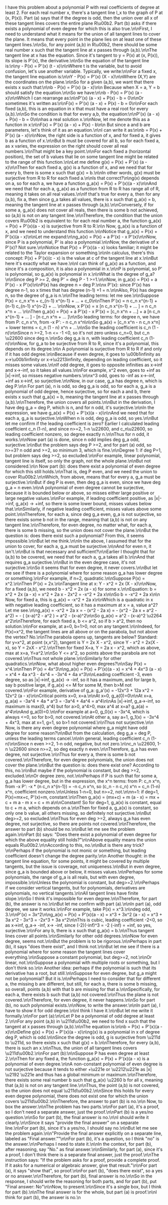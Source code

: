 <think>I have this problem about a polynomial P with real coefficients of degree at least 2. For each real number x, there's a tangent line l_x to the graph of P at (x, P(x)). Part (a) says that if the degree is odd, then the union over all x of these tangent lines covers the entire plane R\u00b2. 
Part (b) asks if there exists a polynomial of even degree for which this is also true.\n\nFirst, I need to understand what it means for the union of all tangent lines to cover the plane. It means that every point in the plane lies on at least one of these tangent lines.\n\nSo, for any point (a,b) in R\u00b2, there should be some real number x such that the tangent line at x passes through (a,b).\n\nThe tangent line at x has the equation. Since it's tangent to y = P(x) at (x, P(x)), its slope is P'(x), the derivative.\n\nSo the equation of the tangent line is:\n\ny - P(x) = P'(x) (t - x)\n\nWhere t is the variable, but to avoid confusion, let's use another variable. Typically, we write:\n\nFor a fixed x, the tangent line equation is:\n\nY - P(x) = P'(x) (X - x)\n\nWhere (X,Y) are the coordinates on the plane.\n\nSo for a given (a,b), we want that there exists x such that:\n\nb - P(x) = P'(x) (a - x)\n\n
Because when X = a, Y = b should satisfy the equation.\n\nSo we have:\n\nb - P(x) = P'(x) (a - x)\n\nWhich I can rearrange as:\n\nP'(x) (a - x) + P(x) - b = 0\n\nOr sometimes it's written as:\n\nF(x) = P'(x) (a - x) + P(x) - b = 0\n\nFor each fixed (a,b), this is an equation in x that must have a real root for every (a,b).\n\nSo the condition is that for every a,b, the equation:\n\nP'(x) (a - x) + P(x) - b = 0\n\nhas a real solution x.\n\nNow, let me denote this as a function in x:\n\nF(x) = P'(x) (a - x) + P(x) - b\n\n
But since a and b are parameters, let's think of it as an equation.\n\nI can write it as:\n\nb = P(x) + P'(x) (a - x)\n\nNow, the right side is a function of x, and for fixed a, it gives b as a function of x.\n\nBut b must be covered for all b, so for each fixed a, as x varies, the expression on the right should cover all real numbers.\n\nThat might be a key point.\n\nFor each fixed a (horizontal position), the set of b values that lie on some tangent line might be related to the range of this function.\n\nLet me define g(x) = P(x) + P'(x) (a - x)\n\nThen for each fixed a, g(x) is a function of x, and we need that for every b, there is some x such that g(x) = b.\n\nIn other words, g(x) must be surjective from R to R for each fixed a.\n\nIs that correct?\n\ng(x) depends on a, so for each a, we have a function g_a(x) = P(x) + P'(x)(a - x)\n\nAnd we need that for each a, g_a(x) as a function from R to R has range all of R, meaning it takes on all real values.\n\nIf that's true for every a, then for any (a,b), fix a, then since g_a takes all values, there is x such that g_a(x) = b, meaning the tangent line at x passes through (a,b).\n\nConversely, if for some a, g_a(x) does not cover all reals, then there is some b not achieved, so (a,b) is not on any tangent line.\n\nTherefore, the condition that the union covers R\u00b2 is equivalent to: for each real number a, the function g_a(x) = P(x) + P'(x)(a - x) is surjective from R to R.\n\n
Now, g_a(x) is a function of x, and we need to understand this function.\n\nNotice that g_a(x) = P(x) + P'(x)(a - x)\n\nLet me expand:\n\ng_a(x) = P(x) + a P'(x) - x P'(x)\n\nNow, since P is a polynomial, P' is also a polynomial.\n\nNow, the derivative of x P'(x)? Not sure.\n\nNotice that P(x) + P'(x)(a - x) looks familiar; it might be related to the Taylor expansion or something.\n\nIn calculus, there's this concept: P(x) + P'(x)(c - x) is the value at c of the tangent line at x.\n\nBut here it's exactly what we have.\n\nI can think of g_a(x) as a function, and since it's a composition, it is also a polynomial in x.\n\nP is polynomial, so P' is polynomial, so g_a(x) is polynomial in x.\n\nWhat is the degree of g_a?\n\nSince deg P >= 2, deg P' = deg P - 1 >=1.\n\nNow, in g_a(x) = P(x) + a P'(x) - x P'(x)\n\nP(x) has degree n = deg P.\n\nx P'(x): since P'(x) has degree n-1, so x times that has degree (n-1) +1 = n.\n\nAlso, P(x) has degree n, so the degree of g_a is n.\n\nThe leading terms: let me see.\n\nSuppose P(x) = c_n x^n + c_{n-1} x^{n-1} + ... + c_0\n\nThen P'(x) = n c_n x^{n-1} + (n-1) c_{n-1} x^{n-2} + ... \n\nNow, x P'(x) = x [n c_n x^{n-1} + ... ] = n c_n x^n + ... \n\nThen g_a(x) = P(x) + a P'(x) - x P'(x) = [c_n x^n + ...] + a [n c_n x^{n-1} + ... ] - [n c_n x^n + ... ]\n\nSo leading terms: for degree n, we have from P: c_n x^n, from -x P': - n c_n x^n\n\nSo g_a(x) = [c_n x^n - n c_n x^n] + lower terms = c_n (1 - n) x^n + ...\n\nSo the leading coefficient is c_n (1 - n)\n\nSince n >=2, 1-n <= -1 <0, so it's not zero unless c_n=0, but c_n \u22600 since deg n.\n\nSo deg g_a is n, with leading coefficient c_n (1-n)\n\nNow, for g_a to be surjective from R to R, since it's a polynomial, this depends on its degree.\n\n
A polynomial is surjective from R to R if and only if it has odd degree.\n\nBecause if even degree, it goes to \u00b1infinity as x->\u00b1infinity or x->\u2213infinity, depending on leading coefficient, so it misses some values.\n\nIf odd degree, it goes to opposite infinities as x->inf and x->-inf, so it takes all values.\n\nFor example, x^2 even, goes to +inf as |x|->inf, so misses negative numbers.\n\nx^3 odd, goes to -inf as x->-inf, +inf as x->inf, so surjective.\n\nNow, in our case, g_a has degree n, which is deg P.\n\n
For part (a), n is odd, so deg g_a is odd, so for each a, g_a is a polynomial of odd degree, hence surjective, so for each a and b, there exists x such that g_a(x) = b, meaning the tangent line at x passes through (a,b).\n\nTherefore, the union covers all points.\n\nBut in the derivation, I have deg g_a = deg P, which is n, and for n odd, it's surjective.\n\nIn the expression, we have g_a(x) = P(x) + P'(x)(a - x)\n\nAnd we need that for each a, g_a is surjective.\n\nWhen n is odd, deg g_a is odd, so yes.\n\nBut let me confirm if the leading coefficient is zero? Earlier I calculated leading coefficient c_n (1-n), and since n>=2, 1-n \u22600, and c_n\u22600, so leading coefficient nonzero, so degree exactly n.\n\nThus for n odd, it works.\n\nNow part (a) is done, since n odd implies deg g_a odd, surjective.\n\nBut the problem says deg P >=2, and for part (a) odd, so n>=3? n odd and >=2, so minimum 3, which is fine.\n\nDegree 1: if deg P=1, but problem says deg >=2, so excluded.\n\nFor example, linear polynomial, tangent line is itself, so only the graph, not the whole plane.\n\nBut not considered.\n\n
Now part (b): does there exist a polynomial of even degree for which this still holds.\n\nThat is, deg P even, and we need the union to cover R\u00b2.\n\nWhich, from above, means that for every a, g_a must be surjective.\n\nBut if deg P is even, then deg g_a is even, since we have deg g_a = n even.\n\nA polynomial of even degree cannot be surjective, because it is bounded below or above, so misses either large positive or large negative values.\n\nFor example, if leading coefficient positive, as |x|->inf, g_a(x) -> +inf, so there is some lower bound, misses values below that.\n\nSimilarly, if negative leading coefficient, misses values above some point.\n\nTherefore, for each a, since deg g_a even, g_a is not surjective, so there exists some b not in the range, meaning that (a,b) is not on any tangent line.\n\nTherefore, for even degree, no matter what, for each a, there is some b missing, so the union does not cover the plane.\n\nBut the question is: does there exist such a polynomial? From this, it seems impossible.\n\nBut let me think.\n\nIn the above, I assumed that for the union to cover, for each a, g_a must be surjective.\n\nAnd for even n, it isn't.\n\nBut is that necessary and sufficient?\n\nEarlier I thought that for (a,b) to be covered, we need that for each a, g_a takes all b.\n\nAnd that requires g_a surjective.\n\nBut in the even degree case, it's not surjective.\n\nSo it seems that for even degree, it never covers.\n\nBut let me see if there is a polynomial where for some reason g_a has lower degree or something.\n\nFor example, if n=2, quadratic.\n\nSuppose P(x) = x^2.\n\nThen P'(x) = 2x.\n\nTangent line at x: Y - x^2 = 2x (X - x)\n\nNow, for a fixed (a,b), we need b - x^2 = 2x (a - x) for some x.\n\nEquation: b = x^2 + 2x (a - x) = x^2 + 2a x - 2x^2 = -x^2 + 2a x\n\nSo b = -x^2 + 2a x\n\n
Now, for fixed a, this is g_a(x) = -x^2 + 2a x\n\nWhich is a quadratic in x with negative leading coefficient, so it has a maximum at x = a, value a^2? Let me see.\n\ng_a(x) = -x^2 + 2a x = - (x^2 - 2a x) = - (x^2 - 2a x + a^2 - a^2) = - ( (x-a)^2 - a^2 ) = a^2 - (x-a)^2\n\nSo g_a(x) = a^2 - (x-a)^2 \u2264 a^2\n\nTherefore, for each fixed a, b <= a^2, so if b > a^2, then no solution.\n\nFor example, at a=0, b=1>0, not on any tangent.\n\nIndeed, for P(x)=x^2, the tangent lines are all above or on the parabola, but not above the vertex? No.\n\nThe parabola opens up, tangents are below? Standard: for y=x^2, at point (x,x^2), tangent is Y = 2x X - x^2, since Y - x^2 = 2x(X - x), so Y = 2xX - x^2.\n\nThen for fixed X=a, Y = 2a x - x^2, which as above, max at x=a, Y=a^2.\n\nSo Y <= a^2, so points above the parabola are not covered.\n\nThus not whole plane.\n\nSimilarly for other quadratics.\n\nNow, what about higher even degrees?\n\nSay P(x) = x^4.\n\nThen P'(x) = 4x^3\n\ng_a(x) = P(x) + P'(x)(a - x) = x^4 + 4x^3 (a - x) = x^4 + 4a x^3 - 4x^4 = -3x^4 + 4a x^3\n\nLeading coefficient -3, even degree, so as |x|->inf, g_a(x) -> -inf, so it has a maximum, and for large b, say b positive large, if g_a(x) <= M for some M, then b>M not covered.\n\nFor example, derivative of g_a: g_a'(x) = -12x^3 + 12a x^2 = 12x^2 (a - x)\n\nCritical points x=0, x=a.\n\nAt x=0, g_a(0)=0\n\nAt x=a, g_a(a) = -3a^4 + 4a * a^3 = -3a^4 + 4a^4 = a^4\n\nAs |x|->inf, g_a->-inf, so maximum is max(0, a^4) but for a>0, a^4>0, max a^4 at x=a? g_a(a) = a^4\n\nAnd g_a(0)=0.\n\nFor example at a=0, g_0(x) = -3x^4, which is always <=0, so for b>0, not covered.\n\nAt other a, say a=1, g_1(x) = -3x^4 + 4x^3, max at x=1, g=1, so b>1 not covered.\n\nThus not surjective.\n\n
Now, is there any even degree polynomial where g_a might have odd degree for some reason?\n\nBut from the calculation, deg g_a = deg P, unless the leading terms cancel.\n\nIn general, leading coefficient c_n (1-n)\n\nSince n even >=2, 1-n odd, negative, but not zero.\n\nc_n \u22600, 1-n \u22600 since n>=2, so deg exactly n even.\n\nTherefore, g_a has even degree, not surjective.\n\nThus for every a, there is some b not covered.\n\nTherefore, for even degree polynomials, the union does not cover the plane.\n\nBut the question is: does there exist one? According to this, no.\n\nBut maybe if the polynomial is constant, but deg >=2, excluded.\n\nOr degree zero, not.\n\nPerhaps if P is such that for some a, g_a has lower degree, but in the expression, the x^n terms: from P: c_n x^n, from -x P': -x * (n c_n x^{n-1}) = -n c_n x^n, so (c_n - n c_n) x^n = c_n (1-n) x^n, coefficient nonzero.\n\nUnless 1-n=0, but n>=2, not.\n\nn=1: if deg=1, P(x)=mx+c, P'(x)=m, constant.\n\nThen g_a(x) = (mx+c) + m (a - x) = mx + c + m a - m x = c + m a\n\nConstant! So for deg=1, g_a(x) is constant, equal to c + m a, which depends on a.\n\nThen for fixed a, g_a(x) is constant, so only one b value, all others missing, so definitely not surjective.\n\nBut deg>=2, so excluded.\n\nThus for even deg >=2, always g_a has even degree, not surjective, so there are points not covered.\n\nTherefore, the answer to part (b) should be no.\n\nBut let me see the problem again.\n\nPart (b) says: \"Does there exist a polynomial of even degree for which the above equality still holds?\"\n\nAbove equality means the union equals R\u00b2.\n\nAccording to this, no.\n\nBut is there any trick?\n\nPerhaps if the polynomial is not monic or something, but leading coefficient doesn't change the degree parity.\n\n
Another thought: in the tangent line equation, for some points, it might be covered by multiple tangents, but the issue is coverage, not uniqueness.\n\nBut in even degree, since g_a is bounded above or below, it misses values.\n\nPerhaps for some polynomials, the range of g_a is all reals, but with even degree, impossible.\n\nUnless the polynomial is constant, but deg>=2.\n\nPerhaps if we consider vertical tangents, but for polynomials, derivatives are polynomials, no vertical tangents.\n\nAll tangent lines have finite slope.\n\nSo I think it's impossible for even degree.\n\nTherefore, for part (b), the answer is no.\n\nBut let me confirm with part (a).\n\nIn part (a), odd degree, we saw it works.\n\nFor example, take P(x) = x^3.\n\ndeg odd, 3.\n\nP'(x) = 3x^2\n\ng_a(x) = P(x) + P'(x)(a - x) = x^3 + 3x^2 (a - x) = x^3 + 3a x^2 - 3x^3 = -2x^3 + 3a x^2\n\nThis is cubic, leading coefficient -2<0, so as x->inf, g_a-> -inf, x-> -inf, since (-2)(-inf)^3 = -2 (-inf) = +inf, so yes, surjective.\n\nFor any b, there is x such that g_a(x) = b.\n\nThus tangent lines cover all points.\n\nSimilarly for other odd degrees.\n\nNow for even degree, seems not.\n\nBut the problem is to be rigorous.\n\nPerhaps in part (b), it says \"does there exist\", and I think not.\n\nBut let me see if there is a polynomial where for some reason the tangent lines cover everything.\n\nSuppose a constant polynomial, but deg>=2, not.\n\nOr linear, not.\n\nSuppose a polynomial with multiple roots or something, but I don't think so.\n\n
Another idea: perhaps if the polynomial is such that its derivative has a root, but still.\n\nSuppose for even degree, but g_a might not be polynomial? But it is.\n\nPerhaps I need to consider that for different a, the missing b are different, but still, for each a, there is some b missing, so overall, points (a,b) with that b are missing for that a.\n\nSpecifically, for each a, there exists b such that (a,b) not covered.\n\nThus the plane is not covered.\n\nTherefore, for even degree, it never happens.\n\nSo for part (b), no such polynomial exists.\n\nNow, to write the answer.\n\nIn part (a), I have to show it for odd degree.\n\nI think I have it.\n\nBut let me write it formally.\n\nFor part (a):\n\nLet P be a polynomial of odd degree at least 2.\n\nFor any point (a,b) in \u211d\u00b2, we need to find x such that the tangent at x passes through (a,b).\n\nThe equation is:\n\nb = P(x) + P'(x)(a - x)\n\nDefine g(x) = P(x) + P'(x)(a - x)\n\ng(x) is a polynomial in x of degree deg P, which is odd.\n\nSince the degree is odd, g is surjective from \u211d to \u211d, so there exists x such that g(x) = b.\n\nTherefore, for every (a,b), there is such an x.\n\nThus, the union of all tangent lines covers \u211d\u00b2.\n\nFor part (b):\n\nSuppose P has even degree at least 2.\n\nThen for any fixed a, the function g_a(x) = P(x) + P'(x)(a - x) is a polynomial of even degree.\n\nA non-constant polynomial of even degree is not surjective because it tends to either +\u221e or \u2212\u221e as |x| \u2192 \u221e and thus has a global minimum or maximum.\n\nTherefore, there exists some real number b such that g_a(x) \u2260 b for all x, meaning that (a,b) is not on any tangent line.\n\nThus, the point (a,b) is not covered, so the union does not equal \u211d\u00b2.\n\nSince this holds for every even degree polynomial, there does not exist one for which the union covers \u211d\u00b2.\n\nTherefore, the answer to part (b) is no.\n\n
Now, to box the answer.\n\nThe problem has two parts.\n\nFor part (a), it's a proof, so I don't need a separate answer, just the proof.\n\nPart (b) is a yes/no question.\n\nSo for part (b), the final answer is no.\n\nI should write it clearly.\n\nSince it says \"provide the final answer\" on a separate line.\n\nFor part (b), since it's a yes/no, I should say no.\n\nBut let me see the problem again.\n\n\"Provide the final answer explicitly on a separate line, labeled as \"Final answer.\"\"\n\nFor part (b), it's a question, so I think \"no\" is the answer.\n\nPerhaps I need to state it.\n\nIn the context, for part (b), after reasoning, say \"No.\" as final answer.\n\nSimilarly, for part (a), since it's a proof, I don't think there is a separate final answer, just the proof.\n\nThe instruction says: \"If the problem asks for a proof, provide a complete proof. If it asks for a numerical or algebraic answer, give that result.\"\n\nFor part (a), it says \"show that\", so proof.\n\nFor part (b), \"does there exist\", so a yes or no answer.\n\nTherefore, for part (b), final answer is no.\n\nSo in the response, I should write the reasoning for both parts, and for part (b), put \"Final answer: No\"\n\nNow, to present.\n\nSince it's a single box, but I think for part (b).\n\nThe final answer is for the whole, but part (a) is proof.\n\nI think for part (b), the answer is no.\n</think>